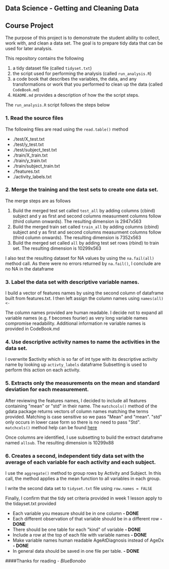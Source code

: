 ## Data Science - Getting and Cleaning Data
## Course Project

The purpose of this project is to demonstrate the student ability to collect, work with, and clean a data set. 
The goal is to prepare tidy data that can be used for later analysis. 

This repository contains the following
   1. a tidy dataset file (called `tidyset.txt`) 
   2. the script used for performing the analysis (called `run_analysis.R`) 
   3. a code book that describes the variables, the data, and any transformations or work that you performed to clean up the data (called `CodeBook.md`)
   4. `README.md` provides a description of how the the script steps. 

The `run_analysis.R` script follows the steps below 

### 1. Read the source files

The following files are read using the `read.table()` method 
- ./test/X_test.txt
- ./test/y_test.txt
- ./test/subject_test.txt
- ./train/X_train.txt
- ./train/y_train.txt
- ./train/subject_train.txt
- ./features.txt
- ./activity_labels.txt

### 2. Merge the training and the test sets to create one data set.  

The merge steps are as follows

1. Build the merged test set called `test_all` by adding columns (cbind) subject and y as first and second columns measurment columns follow (third column onwards). The resulting dimension is 2947x563
2. Build the merged train set called `train_all` by adding columns (cbind) subject and y as first and second columns measurment columns follow (third column onwards). The resulting dimension is
7352x563
3. Build the merged set called `all` by adding test set rows (rbind) to train set. The resulting dimension is 10299x563

I also test the resulting dataset for NA values by using the `na.fail(all)` method call.
As there were no errors returned by `na.fail()`, I conclude are no NA in the dataframe


### 3. Label the data set with descriptive variable names.  

I build a vector of features names by using the second column of dataframe built from features.txt. 
I then left assign the column names using `names(all)<-`

The column names provided are human readable. 
I decide not to expand all variable names (e.g. f becomes fourier) as very long variable names compromise readability. 
Additional information re variable names is provided in CodeBook.md 

### 4. Use descriptive activity names to name the activities in the data set.

I overwrite $activity which is so far of int type with its descriptive activity name by looking up `activty_labels` dataframe
Subsetting is used to perform this action on each activity. 

### 5. Extracts only the measurements on the mean and standard deviation for each measurement. 

After reviewing the features names, I decided to include all features containing "mean" or "std" in their name.
The `matchcols()` method of the gdata package returns vectors of column names matching the terms provided.
Matching is case sensitive so we pass "Mean" and "mean". "std" only occurs in lower case form so there is no need to pass "Std".
`matchcols()` method help can be found [here](http://svitsrv25.epfl.ch/R-doc/library/gdata/html/matchcols.html)

Once columns are identified, I use subsetting to build the extract dataframe named `allsub`. 
The resulting dimension is 10299x88

### 6. Creates a second, independent tidy data set with the average of each variable for each activity and each subject. 

I use the `aggregate()` method to group rows by Activity and Subject. 
In this call, the method applies a the mean function to all variables in each group. 

I write the second data set to `tidyset.txt` file using `row.names = FALSE` 

Finally, I confirm that the tidy set criteria provided in week 1 lesson apply to the tidayset.txt provided
- Each variable you measure should be in one column **- DONE**
- Each different observation of that variable should be in a different row **- DONE**
- There should be one table for each "kind" of variable **- DONE**
- Include a row at the top of each file with variable names **- DONE**
- Make variable names human readable AgeAtDiagnosis instead of AgeDx **- DONE**
- In general data should be saved in one file per table. **- DONE**



####Thanks for reading
*- BlueBonobo*


